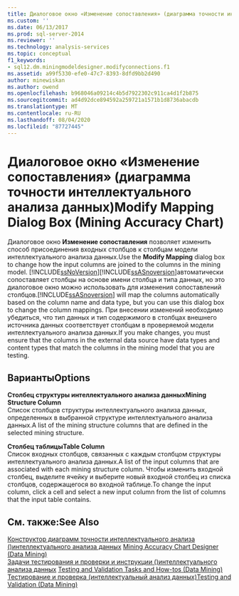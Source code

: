 ```yaml
---
title: Диалоговое окно «Изменение сопоставления» (диаграмма точности интеллектуального анализа данных) | Документация Майкрософт
ms.custom: ''
ms.date: 06/13/2017
ms.prod: sql-server-2014
ms.reviewer: ''
ms.technology: analysis-services
ms.topic: conceptual
f1_keywords:
- sql12.dm.miningmodeldesigner.modifyconnections.f1
ms.assetid: a99f5330-efe0-47c7-8393-8dfd9bb2d490
author: minewiskan
ms.author: owend
ms.openlocfilehash: b968046a09214c4b5d7922302c911ca4d1f2b875
ms.sourcegitcommit: ad4d92dce894592a259721a1571b1d8736abacdb
ms.translationtype: MT
ms.contentlocale: ru-RU
ms.lasthandoff: 08/04/2020
ms.locfileid: "87727445"
---
```

# <a name="modify-mapping-dialog-box-mining-accuracy-chart"></a><span data-ttu-id="caf18-102">Диалоговое окно «Изменение сопоставления» (диаграмма точности интеллектуального анализа данных)</span><span class="sxs-lookup"><span data-stu-id="caf18-102">Modify Mapping Dialog Box (Mining Accuracy Chart)</span></span>
  <span data-ttu-id="caf18-103">Диалоговое окно **Изменение сопоставления** позволяет изменить способ присоединения входных столбцов к столбцам модели интеллектуального анализа данных.</span><span class="sxs-lookup"><span data-stu-id="caf18-103">Use the **Modify Mapping** dialog box to change how the input columns are joined to the columns in the mining model.</span></span> [!INCLUDE[ssNoVersion](../includes/ssnoversion-md.md)]<span data-ttu-id="caf18-104">[!INCLUDE[ssASnoversion](../includes/ssasnoversion-md.md)]автоматически сопоставляет столбцы на основе имени столбца и типа данных, но это диалоговое окно можно использовать для изменения сопоставлений столбцов.</span><span class="sxs-lookup"><span data-stu-id="caf18-104">[!INCLUDE[ssASnoversion](../includes/ssasnoversion-md.md)] will map the columns automatically based on the column name and data type, but you can use this dialog box to change the column mappings.</span></span> <span data-ttu-id="caf18-105">При внесении изменений необходимо убедиться, что тип данных и тип содержимого в столбцах внешнего источника данных соответствует столбцам в проверяемой модели интеллектуального анализа данных.</span><span class="sxs-lookup"><span data-stu-id="caf18-105">If you make changes, you must ensure that the columns in the external data source have data types and content types that match the columns in the mining model that you are testing.</span></span>  
  
## <a name="options"></a><span data-ttu-id="caf18-106">Варианты</span><span class="sxs-lookup"><span data-stu-id="caf18-106">Options</span></span>  
 <span data-ttu-id="caf18-107">**Столбец структуры интеллектуального анализа данных**</span><span class="sxs-lookup"><span data-stu-id="caf18-107">**Mining Structure Column**</span></span>  
 <span data-ttu-id="caf18-108">Список столбцов структуры интеллектуального анализа данных, определенных в выбранной структуре интеллектуального анализа данных.</span><span class="sxs-lookup"><span data-stu-id="caf18-108">A list of the mining structure columns that are defined in the selected mining structure.</span></span>  
  
 <span data-ttu-id="caf18-109">**Столбец таблицы**</span><span class="sxs-lookup"><span data-stu-id="caf18-109">**Table Column**</span></span>  
 <span data-ttu-id="caf18-110">Список входных столбцов, связанных с каждым столбцом структуры интеллектуального анализа данных.</span><span class="sxs-lookup"><span data-stu-id="caf18-110">A list of the input columns that are associated with each mining structure column.</span></span> <span data-ttu-id="caf18-111">Чтобы изменить входной столбец, выделите ячейку и выберите новый входной столбец из списка столбцов, содержащегося во входной таблице.</span><span class="sxs-lookup"><span data-stu-id="caf18-111">To change the input column, click a cell and select a new input column from the list of columns that the input table contains.</span></span>  
  
## <a name="see-also"></a><span data-ttu-id="caf18-112">См. также:</span><span class="sxs-lookup"><span data-stu-id="caf18-112">See Also</span></span>  
 <span data-ttu-id="caf18-113">[Конструктор диаграмм точности интеллектуального анализа &#40;&#41;интеллектуального анализа данных](mining-accuracy-chart-designer-data-mining.md) </span><span class="sxs-lookup"><span data-stu-id="caf18-113">[Mining Accuracy Chart Designer &#40;Data Mining&#41;](mining-accuracy-chart-designer-data-mining.md) </span></span>  
 <span data-ttu-id="caf18-114">[Задачи тестирования и проверки и инструкции &#40;&#41;интеллектуального анализа данных](data-mining/testing-and-validation-tasks-and-how-tos-data-mining.md) </span><span class="sxs-lookup"><span data-stu-id="caf18-114">[Testing and Validation Tasks and How-tos &#40;Data Mining&#41;](data-mining/testing-and-validation-tasks-and-how-tos-data-mining.md) </span></span>  
 [<span data-ttu-id="caf18-115">Тестирование и проверка (интеллектуальный анализ данных)</span><span class="sxs-lookup"><span data-stu-id="caf18-115">Testing and Validation &#40;Data Mining&#41;</span></span>](data-mining/testing-and-validation-data-mining.md)  
  
  
